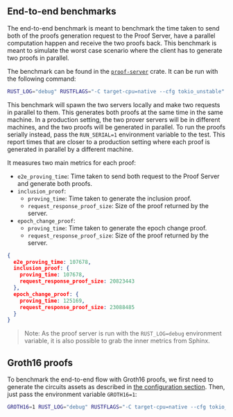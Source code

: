## End-to-end benchmarks

The end-to-end benchmark is meant to benchmark the time taken to send both of the proofs generation request to the Proof
Server, have a parallel computation happen and receive the two proofs back. This benchmark is meant to simulate the
worst case scenario where the client has to generate two proofs in parallel.

The benchmark can be found in
the [`proof-server`](https://github.com/lurk-lab/zk-light-clients/blob/dev/aptos/proof-server/benches/proof_server.rs)
crate. It can be run with the following command:

```bash
RUST_LOG="debug" RUSTFLAGS="-C target-cpu=native --cfg tokio_unstable" PRIMARY_ADDR="127.0.0.1:8080" SECONDARY_ADDR="127.0.0.1:8081" cargo +nightly bench --bench proof_server
```

This benchmark will spawn the two servers locally and make two requests in parallel to them. This generates both proofs
at the same time in the same machine. In a production setting, the two prover servers will be in different machines, and the two proofs will be generated in parallel.
To run the proofs serially instead, pass the `RUN_SERIAL=1` environment variable to the test. This report times that are closer to a production setting where each proof is generated in parallel by a different machine.

It measures two main metrics for each proof:

- `e2e_proving_time`: Time taken to send both request to the Proof Server and generate both proofs.
- `inclusion_proof`:
    - `proving_time`: Time taken to generate the inclusion proof.
    - `request_response_proof_size`: Size of the proof returned by the server.
- `epoch_change_proof`:
    - `proving_time`: Time taken to generate the epoch change proof.
    - `request_response_proof_size`: Size of the proof returned by the server.

```json
{
  e2e_proving_time: 107678,
  inclusion_proof: {
    proving_time: 107678,
    request_response_proof_size: 20823443
  },
  epoch_change_proof: {
    proving_time: 125169,
    request_response_proof_size: 23088485
  }
}
```

> Note: As the proof server is run with the `RUST_LOG=debug` environment variable, it is also possible to grab the inner
> metrics from Sphinx.

## Groth16 proofs

To benchmark the end-to-end flow with Groth16 proofs, we first need to generate the circuits assets as described in [the
configuration section](./configuration.md). Then, just pass the environment variable `GROTH16=1`:

```bash
GROTH16=1 RUST_LOG="debug" RUSTFLAGS="-C target-cpu=native --cfg tokio_unstable" PRIMARY_ADDR="127.0.0.1:8080" SECONDARY_ADDR="127.0.0.1:8081" cargo +nightly bench --bench proof_server
```